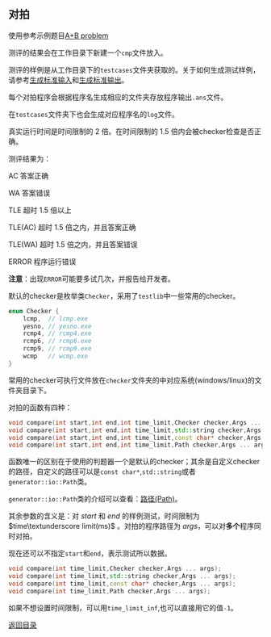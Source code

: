 ## 对拍

使用参考示例题目[A+B problem](../../../examples/problemsA+B/compare.cpp)

测评的结果会在工作目录下新建一个`cmp`文件放入。

测评的样例是从工作目录下的`testcases`文件夹获取的。关于如何生成测试样例，请参考[生成标准输入](./make_inputs.md)和[生成标准输出](./make_outputs.md)。

每个对拍程序会根据程序名生成相应的文件夹存放程序输出`.ans`文件。

在`testcases`文件夹下也会生成对应程序名的`log`文件。

真实运行时间是时间限制的 $2$ 倍。在时间限制的 $1.5$ 倍内会被checker检查是否正确。

测评结果为：

AC 答案正确

WA 答案错误

TLE 超时 $1.5$ 倍以上

TLE(AC) 超时 $1.5$ 倍之内，并且答案正确

TLE(WA) 超时 $1.5$ 倍之内，并且答案错误

ERROR 程序运行错误

**注意**：出现`ERROR`可能要多试几次，并报告给开发者。

默认的checker是枚举类`Checker`，采用了`testlib`中一些常用的checker。

```cpp
enum Checker {
    lcmp,  // lcmp.exe
    yesno, // yesno.exe
    rcmp4, // rcmp4.exe
    rcmp6, // rcmp6.exe
    rcmp9, // rcmp9.exe
    wcmp   // wcmp.exe
}
```

常用的checker可执行文件放在`checker`文件夹的中对应系统(windows/linux)的文件夹目录下。

对拍的函数有四种：

```cpp
void compare(int start,int end,int time_limit,Checker checker,Args ... args);
void compare(int start,int end,int time_limit,std::string checker,Args ... args);
void compare(int start,int end,int time_limit,const char* checker,Args ... args);
void compare(int start,int end,int time_limit,Path checker,Args ... args);
```

函数唯一的区别在于使用的判题器一个是默认的checker；其余是自定义checker的路径，自定义的路径可以是`const char*`,`std::string`或者`generator::io::Path`类。

`generator::io::Path`类的介绍可以查看：[路径(Path)](./path.md)。

其余参数的含义是：对 $start$ 和 $end$ 的样例测试，时间限制为 $time\textunderscore limit(ms)$ 。对拍的程序路径为 $args$，可以对**多个**程序同时对拍。

现在还可以不指定`start`和`end`，表示测试所以数据。
```cpp
void compare(int time_limit,Checker checker,Args ... args);
void compare(int time_limit,std::string checker,Args ... args);
void compare(int time_limit,const char* checker,Args ... args);
void compare(int time_limit,Path checker,Args ... args);
```

如果不想设置时间限制，可以用`time_limit_inf`,也可以直接用它的值`-1`。

[返回目录](../../home.md)
